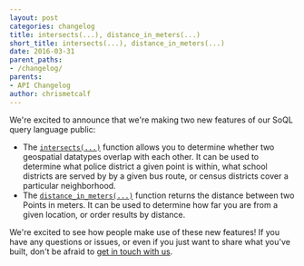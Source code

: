```yaml
---
layout: post
categories: changelog
title: intersects(...), distance_in_meters(...)
short_title: intersects(...), distance_in_meters(...)
date: 2016-03-31
parent_paths: 
- /changelog/
parents: 
- API Changelog
author: chrismetcalf
---
```


We're excited to announce that we're making two new features of our SoQL query language public:

- The [`intersects(...)`](/docs/functions/intersects.html) function allows you to determine whether two geospatial datatypes overlap with each other. It can be used to determine what police district a given point is within, what school districts are served by by a given bus route, or census districts cover a particular neighborhood.
- The [`distance_in_meters(...)`](/docs/functions/distance_in_meters.html) function returns the distance between two Points in meters. It can be used to determine how far you are from a given location, or order results by distance.

We're excited to see how people make use of these new features! If you have any questions or issues, or even if you just want to share what you've built, don't be afraid to [get in touch with us](/support.html).


